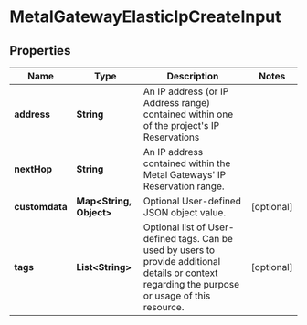 

# MetalGatewayElasticIpCreateInput


## Properties

| Name | Type | Description | Notes |
|------------ | ------------- | ------------- | -------------|
|**address** | **String** | An IP address (or IP Address range) contained within one of the project&#39;s IP Reservations |  |
|**nextHop** | **String** | An IP address contained within the Metal Gateways&#39; IP Reservation range. |  |
|**customdata** | **Map&lt;String, Object&gt;** | Optional User-defined JSON object value. |  [optional] |
|**tags** | **List&lt;String&gt;** | Optional list of User-defined tags. Can be used by users to provide additional details or context regarding the purpose or usage of this resource. |  [optional] |



